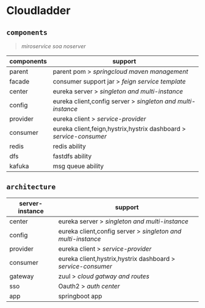 Cloudladder
=
`components`
-
> *miroservice soa noserver*

components | support
---|---
parent | parent pom > *springcloud maven management*
facade | consumer support jar > *feign service template*
center | eureka server > *singleton and multi-instance*
config | eureka client,config server > *singleton and multi-instance*
provider | eureka client > *service-provider*
consumer | eureka client,feign,hystrix,hystrix dashboard > *service-consumer*
redis | redis ability
dfs | fastdfs ability
kafuka | msg queue ability

`architecture`
-
server-instance | support
---|---
center | eureka server > *singleton and multi-instance*
config | eureka client,config server > *singleton and multi-instance*
provider | eureka client > *service-provider*
consumer | eureka client,hystrix,hystrix dashboard > *service-consumer*
gateway | zuul > *cloud gatway and routes*
sso | Oauth2 > *auth center*
app | springboot app